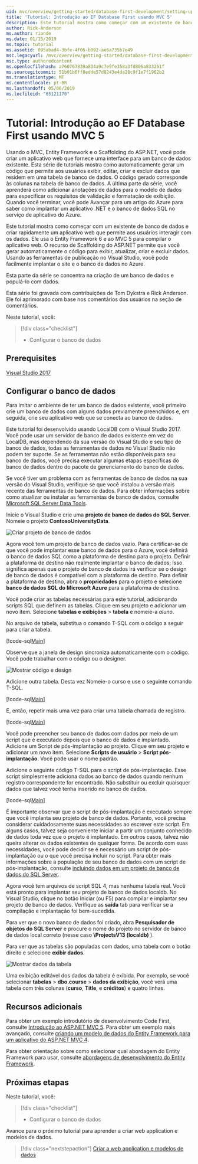 ```yaml
---
uid: mvc/overview/getting-started/database-first-development/setting-up-database
title: 'Tutorial: Introdução ao EF Database First usando MVC 5'
description: Este tutorial mostra como começar com um existente de banco de dados e criar rapidamente um aplicativo web que permite aos usuários interagir com os dados.
author: Rick-Anderson
ms.author: riande
ms.date: 01/15/2019
ms.topic: tutorial
ms.assetid: 095abad4-3bfe-4f06-b092-ae6a735b7e49
msc.legacyurl: /mvc/overview/getting-started/database-first-development/setting-up-database
msc.type: authoredcontent
ms.openlocfilehash: a760767839a834a9c7e9fe358a3fd806a833261f
ms.sourcegitcommit: 51b01b6ff8edde57d8243e4da28c9f1e7f1962b2
ms.translationtype: MT
ms.contentlocale: pt-BR
ms.lasthandoff: 05/06/2019
ms.locfileid: "65121170"
---
```

# <a name="tutorial-get-started-with-ef-database-first-using-mvc-5"></a>Tutorial: Introdução ao EF Database First usando MVC 5

Usando o MVC, Entity Framework e o Scaffolding do ASP.NET, você pode criar um aplicativo web que fornece uma interface para um banco de dados existente. Esta série de tutoriais mostra como automaticamente gerar um código que permite aos usuários exibir, editar, criar e excluir dados que residem em uma tabela de banco de dados. O código gerado corresponde às colunas na tabela de banco de dados. A última parte da série, você aprenderá como adicionar anotações de dados para o modelo de dados para especificar os requisitos de validação e formatação de exibição. Quando você terminar, você pode Avançar para um artigo do Azure para saber como implantar um aplicativo .NET e o banco de dados SQL no serviço de aplicativo do Azure.

Este tutorial mostra como começar com um existente de banco de dados e criar rapidamente um aplicativo web que permite aos usuários interagir com os dados. Ele usa o Entity Framework 6 e ao MVC 5 para compilar o aplicativo web. O recurso de Scaffolding do ASP.NET permite que você gerar automaticamente o código para exibir, atualizar, criar e excluir dados. Usando as ferramentas de publicação no Visual Studio, você pode facilmente implantar o site e o banco de dados no Azure.

Esta parte da série se concentra na criação de um banco de dados e populá-lo com dados.

Esta série foi gravada com contribuições de Tom Dykstra e Rick Anderson. Ele foi aprimorado com base nos comentários dos usuários na seção de comentários.

Neste tutorial, você:

> [!div class="checklist"]
> * Configurar o banco de dados

## <a name="prerequisites"></a>Prerequisites

[Visual Studio 2017](https://visualstudio.microsoft.com/downloads/)

## <a name="set-up-the-database"></a>Configurar o banco de dados

Para imitar o ambiente de ter um banco de dados existente, você primeiro crie um banco de dados com alguns dados previamente preenchidos e, em seguida, crie seu aplicativo web que se conecta ao banco de dados.

Este tutorial foi desenvolvido usando LocalDB com o Visual Studio 2017. Você pode usar um servidor de banco de dados existente em vez do LocalDB, mas dependendo da sua versão do Visual Studio e seu tipo de banco de dados, todas as ferramentas de dados no Visual Studio não podem ter suporte. Se as ferramentas não estão disponíveis para seu banco de dados, você precisa executar algumas etapas específicas do banco de dados dentro do pacote de gerenciamento do banco de dados.

Se você tiver um problema com as ferramentas de banco de dados na sua versão do Visual Studio, verifique se que você instalou a versão mais recente das ferramentas de banco de dados. Para obter informações sobre como atualizar ou instalar as ferramentas de banco de dados, consulte [Microsoft SQL Server Data Tools](https://msdn.microsoft.com/data/hh297027).

Inicie o Visual Studio e crie uma **projeto de banco de dados do SQL Server**. Nomeie o projeto **ContosoUniversityData**.

![Criar projeto de banco de dados](setting-up-database/_static/image1.png)

Agora você tem um projeto de banco de dados vazio. Para certificar-se de que você pode implantar esse banco de dados para o Azure, você definirá o banco de dados SQL como a plataforma de destino para o projeto. Definir a plataforma de destino não realmente implantar o banco de dados; Isso significa apenas que o projeto de banco de dados irá verificar se o design de banco de dados é compatível com a plataforma de destino. Para definir a plataforma de destino, abra o **propriedades** para o projeto e selecione **banco de dados SQL do Microsoft Azure** para a plataforma de destino.

Você pode criar as tabelas necessárias para este tutorial, adicionando scripts SQL que definem as tabelas. Clique em seu projeto e adicionar um novo item. Selecione **tabelas e exibições** > **tabela** e nomeie-a *aluno*.

No arquivo de tabela, substitua o comando T-SQL com o código a seguir para criar a tabela.

[!code-sql[Main](setting-up-database/samples/sample1.sql)]

Observe que a janela de design sincroniza automaticamente com o código. Você pode trabalhar com o código ou o designer.

![Mostrar código e design](setting-up-database/_static/image5.png)

Adicione outra tabela. Desta vez Nomeie-o curso e use o seguinte comando T-SQL.

[!code-sql[Main](setting-up-database/samples/sample2.sql)]

E, então, repetir mais uma vez para criar uma tabela chamada de registro.

[!code-sql[Main](setting-up-database/samples/sample3.sql)]

Você pode preencher seu banco de dados com dados por meio de um script que é executado depois que o banco de dados é implantado. Adicione um Script de pós-implantação ao projeto. Clique em seu projeto e adicionar um novo item. Selecione **Scripts de usuário** > **Script pós-implantação**. Você pode usar o nome padrão.

Adicione o seguinte código T-SQL para o script de pós-implantação. Esse script simplesmente adiciona dados ao banco de dados quando nenhum registro correspondente for encontrado. Não substituir ou excluir quaisquer dados que talvez você tenha inserido no banco de dados.

[!code-sql[Main](setting-up-database/samples/sample4.sql)]

É importante observar que o script de pós-implantação é executado sempre que você implanta seu projeto de banco de dados. Portanto, você precisa considerar cuidadosamente suas necessidades ao escrever este script. Em alguns casos, talvez seja conveniente iniciar a partir um conjunto conhecido de dados toda vez que o projeto é implantado. Em outros casos, talvez não queira alterar os dados existentes de qualquer forma. De acordo com suas necessidades, você pode decidir se é necessário um script de pós-implantação ou o que você precisa incluir no script. Para obter mais informações sobre a população de seu banco de dados com um script de pós-implantação, consulte [incluindo dados em um projeto de banco de dados do SQL Server](https://blogs.msdn.com/b/ssdt/archive/2012/02/02/including-data-in-an-sql-server-database-project.aspx).

Agora você tem arquivos de script SQL 4, mas nenhuma tabela real. Você está pronto para implantar seu projeto de banco de dados localdb. No Visual Studio, clique no botão Iniciar (ou F5) para compilar e implantar seu projeto de banco de dados. Verifique as **saída** tab para verificar se a compilação e implantação foi bem-sucedida.

Para ver que o novo banco de dados foi criado, abra **Pesquisador de objetos do SQL Server** e procure o nome do projeto no servidor de banco de dados local correto (nesse caso **\ProjectsV13 (localdb)** ).

Para ver que as tabelas são populadas com dados, uma tabela com o botão direito e selecione **exibir dados**.

![Mostrar dados da tabela](setting-up-database/_static/image9.png)

Uma exibição editável dos dados da tabela é exibida. Por exemplo, se você selecionar **tabelas** > **dbo.course** > **dados da exibição**, você verá uma tabela com três colunas (**curso**, **Title**, e **créditos**) e quatro linhas.

## <a name="additional-resources"></a>Recursos adicionais

Para obter um exemplo introdutório de desenvolvimento Code First, consulte [Introdução ao ASP.NET MVC 5](../introduction/getting-started.md). Para obter um exemplo mais avançado, consulte [criando um modelo de dados do Entity Framework para um aplicativo do ASP.NET MVC 4](../getting-started-with-ef-using-mvc/creating-an-entity-framework-data-model-for-an-asp-net-mvc-application.md).

Para obter orientação sobre como selecionar qual abordagem do Entity Framework para usar, consulte [abordagens de desenvolvimento do Entity Framework](https://msdn.microsoft.com/library/ms178359.aspx#dbfmfcf).

## <a name="next-steps"></a>Próximas etapas

Neste tutorial, você:

> [!div class="checklist"]
> * Configurar o banco de dados

Avance para o próximo tutorial para aprender a criar web application e modelos de dados.
> [!div class="nextstepaction"]
> [Criar a web application e modelos de dados](creating-the-web-application.md)

